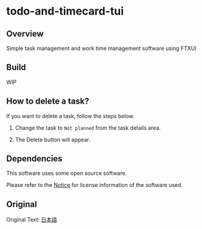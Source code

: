 # todo-and-timecard-tui

## Overview

Simple task management and work time management software using FTXUI

## Build

WIP

## How to delete a task?

If you want to delete a task, follow the steps below.

1. Change the task to `Not planned` from the task details area.

2. The Delete button will appear.

## Dependencies

This software uses some open source software.

Please refer to the [Notice](./NOTICE) for license information of the software used.

## Original

Original Text: [日本語](./JP.README.MD)
